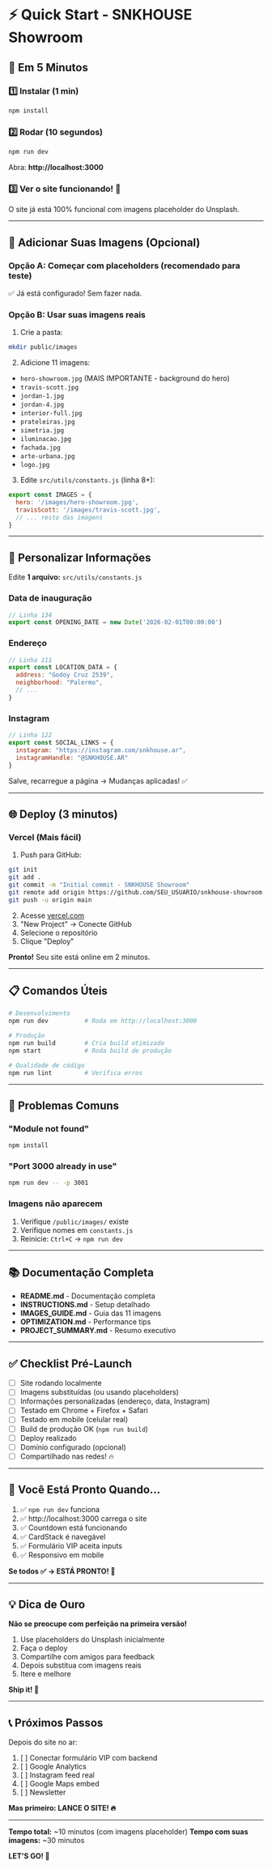 # ⚡ Quick Start - SNKHOUSE Showroom

## 🚀 Em 5 Minutos

### 1️⃣ Instalar (1 min)

```bash
npm install
```

### 2️⃣ Rodar (10 segundos)

```bash
npm run dev
```

Abra: **http://localhost:3000**

### 3️⃣ Ver o site funcionando! 🎉

O site já está 100% funcional com imagens placeholder do Unsplash.

---

## 📸 Adicionar Suas Imagens (Opcional)

### Opção A: Começar com placeholders (recomendado para teste)
✅ Já está configurado! Sem fazer nada.

### Opção B: Usar suas imagens reais

1. Crie a pasta:
```bash
mkdir public/images
```

2. Adicione 11 imagens:
- `hero-showroom.jpg` (MAIS IMPORTANTE - background do hero)
- `travis-scott.jpg`
- `jordan-1.jpg`
- `jordan-4.jpg`
- `interior-full.jpg`
- `prateleiras.jpg`
- `simetria.jpg`
- `iluminacao.jpg`
- `fachada.jpg`
- `arte-urbana.jpg`
- `logo.jpg`

3. Edite `src/utils/constants.js` (linha 8+):
```javascript
export const IMAGES = {
  hero: '/images/hero-showroom.jpg',
  travisScott: '/images/travis-scott.jpg',
  // ... resto das imagens
}
```

---

## 🎨 Personalizar Informações

Edite **1 arquivo:** `src/utils/constants.js`

### Data de inauguração
```javascript
// Linha 134
export const OPENING_DATE = new Date('2026-02-01T00:00:00')
```

### Endereço
```javascript
// Linha 111
export const LOCATION_DATA = {
  address: "Godoy Cruz 2539",
  neighborhood: "Palermo",
  // ...
}
```

### Instagram
```javascript
// Linha 122
export const SOCIAL_LINKS = {
  instagram: "https://instagram.com/snkhouse.ar",
  instagramHandle: "@SNKHOUSE.AR"
}
```

Salve, recarregue a página → Mudanças aplicadas! ✅

---

## 🌐 Deploy (3 minutos)

### Vercel (Mais fácil)

1. Push para GitHub:
```bash
git init
git add .
git commit -m "Initial commit - SNKHOUSE Showroom"
git remote add origin https://github.com/SEU_USUARIO/snkhouse-showroom.git
git push -u origin main
```

2. Acesse [vercel.com](https://vercel.com)
3. "New Project" → Conecte GitHub
4. Selecione o repositório
5. Clique "Deploy"

**Pronto!** Seu site está online em 2 minutos.

---

## 📋 Comandos Úteis

```bash
# Desenvolvimento
npm run dev          # Roda em http://localhost:3000

# Produção
npm run build        # Cria build otimizado
npm start            # Roda build de produção

# Qualidade de código
npm run lint         # Verifica erros
```

---

## 🐛 Problemas Comuns

### "Module not found"
```bash
npm install
```

### "Port 3000 already in use"
```bash
npm run dev -- -p 3001
```

### Imagens não aparecem
1. Verifique `/public/images/` existe
2. Verifique nomes em `constants.js`
3. Reinicie: `Ctrl+C` → `npm run dev`

---

## 📚 Documentação Completa

- **README.md** - Documentação completa
- **INSTRUCTIONS.md** - Setup detalhado
- **IMAGES_GUIDE.md** - Guia das 11 imagens
- **OPTIMIZATION.md** - Performance tips
- **PROJECT_SUMMARY.md** - Resumo executivo

---

## ✅ Checklist Pré-Launch

- [ ] Site rodando localmente
- [ ] Imagens substituídas (ou usando placeholders)
- [ ] Informações personalizadas (endereço, data, Instagram)
- [ ] Testado em Chrome + Firefox + Safari
- [ ] Testado em mobile (celular real)
- [ ] Build de produção OK (`npm run build`)
- [ ] Deploy realizado
- [ ] Domínio configurado (opcional)
- [ ] Compartilhado nas redes! 🔥

---

## 🎯 Você Está Pronto Quando...

1. ✅ `npm run dev` funciona
2. ✅ http://localhost:3000 carrega o site
3. ✅ Countdown está funcionando
4. ✅ CardStack é navegável
5. ✅ Formulário VIP aceita inputs
6. ✅ Responsivo em mobile

**Se todos ✅ → ESTÁ PRONTO! 🚀**

---

## 💡 Dica de Ouro

**Não se preocupe com perfeição na primeira versão!**

1. Use placeholders do Unsplash inicialmente
2. Faça o deploy
3. Compartilhe com amigos para feedback
4. Depois substitua com imagens reais
5. Itere e melhore

**Ship it! 🚢**

---

## 📞 Próximos Passos

Depois do site no ar:

1. [ ] Conectar formulário VIP com backend
2. [ ] Google Analytics
3. [ ] Instagram feed real
4. [ ] Google Maps embed
5. [ ] Newsletter

**Mas primeiro: LANCE O SITE! 🔥**

---

**Tempo total:** ~10 minutos (com imagens placeholder)
**Tempo com suas imagens:** ~30 minutos

**LET'S GO! 🚀**
